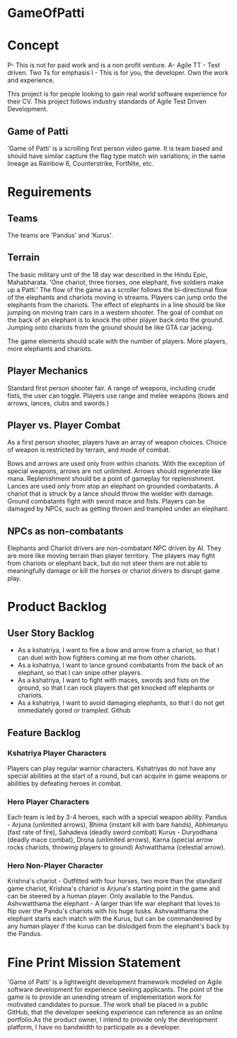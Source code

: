 # GameOfPatti
# Concept
P- This is not for paid work and is a non profit venture. 
A- Agile
TT - Test driven. Two Ts for emphasis
I - This is for you, the developer. Own the work and experience.

This project is for people looking to gain real world software experience for their CV.
This project follows industry standards of Agile Test Driven Development.

## Game of Patti
'Game of Patti' is a scrolling first person video game. It is team based and should have similar capture the flag type match win variations; in the same lineage as Rainbow 6, Counterstrike, FortNite, etc.

# Reguirements
## Teams
The teams are 'Pandus' and 'Kurus'. 

## Terrain
The basic military unit of the 18 day war described in the Hindu Epic, Mahabharata. 'One chariot, three horses, one elephant, five soldiers make up a Patti.'
The flow of the game as a scroller follows the bi-directional flow of the elephants and chariots moving in streams. Players can jump onto the elephants from the chariots. The effect of elephants in a line should be like jumping on moving train cars in a western shooter. The goal of combat on the back of an elephant is to knock the other player back onto the ground. Jumping  onto chariots from the ground should be like GTA car jacking. 

The game elements should scale with the number of players. More players, more elephants and chariots.

## Player Mechanics
Standard first person shooter fair. A range of weapons, including crude fists, the user can toggle.
Players use range and melee weapons (bows and arrows, lances, clubs and swords.) 

## Player vs. Player Combat
As a first person shooter, players have an array of weapon choices.
Choice of weapon is restricted by terrain, and mode of combat.

Bows and arrows are used only from within chariots. With the exception of special weapons, arrows are not unlimited. Arrows should regenerate like mana. Replenishment should be a point of gameplay for replenishment.
Lances are used only from atop an elephant on grounded combatants. A chariot that is struck by a lance should throw the wielder with damage.
Ground combatants fight with sword mace and fists.
Players can be damaged by NPCs, such as getting thrown and trampled under an elephant.

## NPCs as non-combatants
Elephants and Chariot drivers are non-combatant NPC driven by AI. They are more like moving terrain than player territory. The players may fight from chariots or elephant back, but do not steer them are not able to meaningfully damage or kill the horses or chariot drivers to disrupt game play.

# Product Backlog
## User Story Backlog
- As a kshatriya, I want to fire a bow and arrow from a chariot, so that I can duel with bow fighters coming at me from other chariots. 
- As a kshatriya, I want to lance ground combatants from the back of an elephant, so that I can snipe other players. 
- As a kshatriya, I want to fight with maces, swords and fists on the ground, so that I can rock players that get knocked off elephants or chariots. 
- As a kshatriya, I want to avoid damaging elephants, so that I do not get immediately gored or trampled. Github

## Feature Backlog
### Kshatriya Player Characters
Players can play regular warrior characters. Kshatriyas do not have any special abilities at the start of a round, but can acquire in game weapons or abilities by defeating heroes in combat.
### Hero Player Characters 
Each team is led by 3-4 heroes, each with a special weapon ability. 
Pandus - Arjuna (unlimited arrows), Bhima (instant kill with bare hands), Abhimanyu (fast rate of fire), Sahadeva (deadly sword combat)
Kurus - Duryodhana (deadly mace combat), Drona (unlimited arrows), Karna (special arrow rocks chariots, throwing players to ground) Ashwatthama (celestial arrow).
### Hero Non-Player Character
Krishna's chariot - Outfitted with four horses, two more than the standard game chariot, Krishna's chariot is Arjuna's starting point in the game and can be steered by a human player. Only available to the Pandus.
Ashvwatthama the elephant - A larger than life war elephant that loves to flip over the Pandu's chariots with his huge tusks. Ashvwatthama the elephant starts each match with the Kurus, but can be commandeered by any human player if the kurus can be dislodged from the elephant's back by the Pandus.  

# Fine Print Mission Statement
'Game of Patti' is a lightweight development framework modeled on Agile software development for experience seeking applicants. The point of the game is to provide an unending stream of implementation work for motivated candidates to pursue. The work shall be placed in a public GitHub, that the developer seeking experience can reference as an online portfolio.As the product owner, I intend to provide only the development platform, I have no bandwidth to participate as a developer. 
